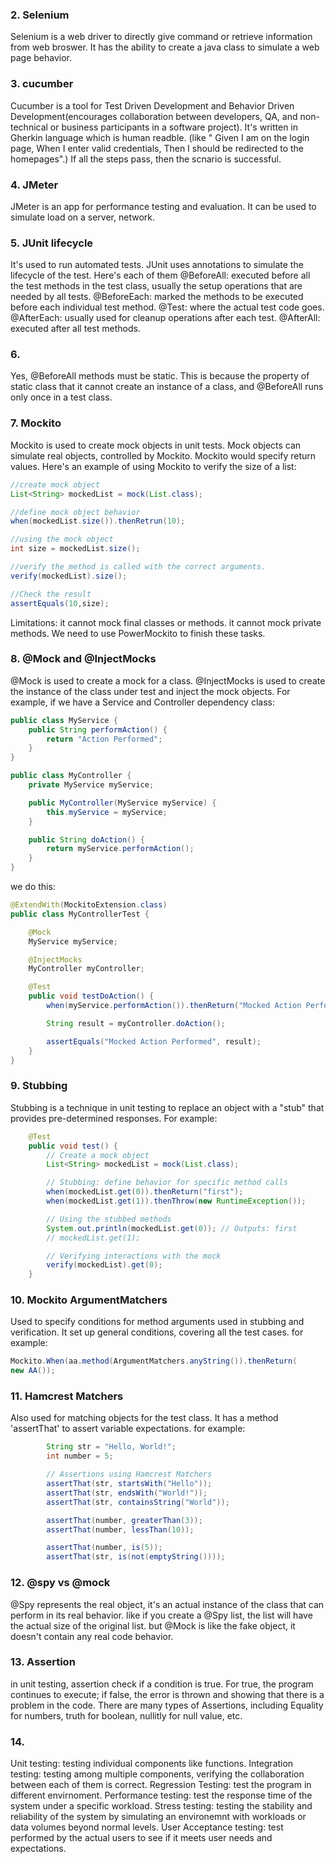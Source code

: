 ### 2. Selenium
Selenium is a web driver to directly give command or retrieve information from web broswer. It has the ability to create a java class to simulate a web page behavior.

### 3. cucumber
Cucumber is a tool for Test Driven Development and Behavior Driven Development(encourages collaboration between developers, QA, and non-technical or business participants in a software project). It's written in Gherkin language which is human readble. (like " Given I am on the login page, When I enter valid credentials, Then I should be redirected to the homepages".) If all the steps pass, then the scnario is successful.

### 4. JMeter
JMeter is an app for performance testing and evaluation. It can be used to simulate load on a server, network. 

### 5. JUnit lifecycle
It's used to run automated tests. JUnit uses annotations to simulate the lifecycle of the test. Here's each of them
@BeforeAll: executed before all the test methods in the test class, usually the setup operations that are needed by all tests. 
@BeforeEach: marked the methods to be executed before each individual test method.
@Test: where the actual test code goes. 
@AfterEach: usually used for cleanup operations after each test.
@AfterAll: executed after all test methods.

### 6. 
Yes, @BeforeAll methods must be static. This is because the property of static class that it cannot create an instance of a class, and @BeforeAll runs only once in a test class.

### 7. Mockito
Mockito is used to create mock objects in unit tests. Mock objects can simulate real objects, controlled by Mockito. Mockito would specify return values. Here's an example of using Mockito to verify the size of a list:
```java
//create mock object
List<String> mockedList = mock(List.class);

//define mock object behavior
when(mockedList.size()).thenRetrun(10);

//using the mock object
int size = mockedList.size();

//verify the method is called with the correct arguments.
verify(mockedList).size();

//Check the result
assertEquals(10,size);
```
Limitations: it cannot mock final classes or methods. it cannot mock private methods. We need to use PowerMockito to finish these tasks.

### 8. @Mock and @InjectMocks
@Mock is used to create a mock for a class. @InjectMocks is used to create the instance of the class under test and inject the mock objects. For example, if we have a Service and Controller dependency class: 
```java
public class MyService {
    public String performAction() {
        return "Action Performed";
    }
}

public class MyController {
    private MyService myService;

    public MyController(MyService myService) {
        this.myService = myService;
    }

    public String doAction() {
        return myService.performAction();
    }
}
```
we do this: 
```java
@ExtendWith(MockitoExtension.class)
public class MyControllerTest {

    @Mock
    MyService myService;

    @InjectMocks
    MyController myController;

    @Test
    public void testDoAction() {
        when(myService.performAction()).thenReturn("Mocked Action Performed");

        String result = myController.doAction();

        assertEquals("Mocked Action Performed", result);
    }
}
```

### 9. Stubbing
Stubbing is a technique in unit testing to replace an object with a "stub" that provides pre-determined responses.
For example:
```java
    @Test
    public void test() {
        // Create a mock object
        List<String> mockedList = mock(List.class);

        // Stubbing: define behavior for specific method calls
        when(mockedList.get(0)).thenReturn("first");
        when(mockedList.get(1)).thenThrow(new RuntimeException());

        // Using the stubbed methods
        System.out.println(mockedList.get(0)); // Outputs: first
        // mockedList.get(1); 

        // Verifying interactions with the mock
        verify(mockedList).get(0);
    }
```

### 10. Mockito ArgumentMatchers
Used to specify conditions for method arguments used in stubbing and verification. It set up general conditions, covering all the test cases.
for example:  
```java
Mockito.When(aa.method(ArgumentMatchers.anyString()).thenReturn(
new AA());
```

### 11. Hamcrest Matchers
Also used for matching objects for the test class. It has a method 'assertThat' to assert variable expectations. for example:
```java
        String str = "Hello, World!";
        int number = 5;

        // Assertions using Hamcrest Matchers
        assertThat(str, startsWith("Hello"));
        assertThat(str, endsWith("World!"));
        assertThat(str, containsString("World"));

        assertThat(number, greaterThan(3));
        assertThat(number, lessThan(10));

        assertThat(number, is(5));
        assertThat(str, is(not(emptyString())));
```

### 12. @spy vs @mock
@Spy represents the real object, it's an actual instance of the class that can perform in its real behavior. like if you create a @Spy list, the list will have the actual size of the original list.
but @Mock is like the fake object, it doesn't contain any real code behavior.

### 13. Assertion
in unit testing, assertion check if a condition is true. For true, the program continues to execute; if false, the error is thrown and showing that there is a problem in the code. There are many types of Assertions, including Equality for numbers, truth for boolean, nullitly for null value, etc.

### 14. 
Unit testing: testing individual components like functions.
Integration testing: testing among multiple components, verifying the collaboration between each of them is correct.
Regression Testing: test the program in different envirnoment.
Performance testing: test the response time of the system under a specific workload.
Stress testing: testing the stability and reliability of the system by simulating an environemnt with workloads or data volumes beyond normal levels.
User Acceptance testing: test performed by the actual users to see if it meets user needs and expectations.


